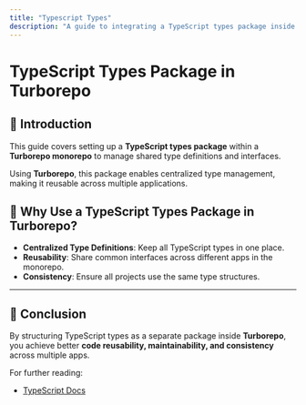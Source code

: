 ```yaml
---
title: "Typescript Types"
description: "A guide to integrating a TypeScript types package inside a Turborepo monorepo."
---
```


# TypeScript Types Package in Turborepo

## 📌 Introduction
This guide covers setting up a **TypeScript types package** within a **Turborepo monorepo** to manage shared type definitions and interfaces.

Using **Turborepo**, this package enables centralized type management, making it reusable across multiple applications.

## 🚀 Why Use a TypeScript Types Package in Turborepo?
- **Centralized Type Definitions**: Keep all TypeScript types in one place.
- **Reusability**: Share common interfaces across different apps in the monorepo.
- **Consistency**: Ensure all projects use the same type structures.

---

## 🎯 Conclusion
By structuring TypeScript types as a separate package inside **Turborepo**, you achieve better **code reusability, maintainability, and consistency** across multiple apps.

For further reading:
- [TypeScript Docs](https://www.typescriptlang.org/docs/)
